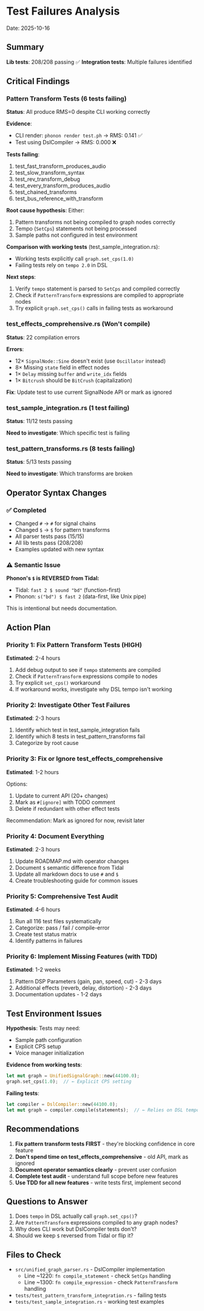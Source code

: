 # Test Failures Analysis
Date: 2025-10-16

## Summary

**Lib tests**: 208/208 passing ✅
**Integration tests**: Multiple failures identified

## Critical Findings

### Pattern Transform Tests (6 tests failing)
**Status**: All produce RMS=0 despite CLI working correctly

**Evidence**:
- CLI render: `phonon render test.ph` → RMS: 0.141 ✅
- Test using DslCompiler → RMS: 0.000 ❌

**Tests failing**:
1. test_fast_transform_produces_audio
2. test_slow_transform_syntax
3. test_rev_transform_debug
4. test_every_transform_produces_audio
5. test_chained_transforms
6. test_bus_reference_with_transform

**Root cause hypothesis**:
Either:
1. Pattern transforms not being compiled to graph nodes correctly
2. Tempo (`SetCps`) statements not being processed
3. Sample paths not configured in test environment

**Comparison with working tests** (test_sample_integration.rs):
- Working tests explicitly call `graph.set_cps(1.0)`
- Failing tests rely on `tempo 2.0` in DSL

**Next steps**:
1. Verify `tempo` statement is parsed to `SetCps` and compiled correctly
2. Check if `PatternTransform` expressions are compiled to appropriate nodes
3. Try explicit `graph.set_cps()` calls in failing tests as workaround

### test_effects_comprehensive.rs (Won't compile)
**Status**: 22 compilation errors

**Errors**:
- 12× `SignalNode::Sine` doesn't exist (use `Oscillator` instead)
- 8× Missing `state` field in effect nodes
- 1× `Delay` missing `buffer` and `write_idx` fields
- 1× `Bitcrush` should be `BitCrush` (capitalization)

**Fix**: Update test to use current SignalNode API or mark as ignored

### test_sample_integration.rs (1 test failing)
**Status**: 11/12 tests passing

**Need to investigate**: Which specific test is failing

### test_pattern_transforms.rs (8 tests failing)
**Status**: 5/13 tests passing

**Need to investigate**: Which transforms are broken

## Operator Syntax Changes

### ✅ Completed
- Changed `#` → `#` for signal chains
- Changed `$` → `$` for pattern transforms
- All parser tests pass (15/15)
- All lib tests pass (208/208)
- Examples updated with new syntax

### ⚠️ Semantic Issue
**Phonon's `$` is REVERSED from Tidal:**
- Tidal: `fast 2 $ sound "bd"` (function-first)
- Phonon: `s("bd") $ fast 2` (data-first, like Unix pipe)

This is intentional but needs documentation.

## Action Plan

### Priority 1: Fix Pattern Transform Tests (HIGH)
**Estimated**: 2-4 hours

1. Add debug output to see if `tempo` statements are compiled
2. Check if `PatternTransform` expressions compile to nodes
3. Try explicit `set_cps()` workaround
4. If workaround works, investigate why DSL tempo isn't working

### Priority 2: Investigate Other Test Failures
**Estimated**: 2-3 hours

1. Identify which test in test_sample_integration fails
2. Identify which 8 tests in test_pattern_transforms fail
3. Categorize by root cause

### Priority 3: Fix or Ignore test_effects_comprehensive
**Estimated**: 1-2 hours

Options:
1. Update to current API (20+ changes)
2. Mark as `#[ignore]` with TODO comment
3. Delete if redundant with other effect tests

Recommendation: Mark as ignored for now, revisit later

### Priority 4: Document Everything
**Estimated**: 2-3 hours

1. Update ROADMAP.md with operator changes
2. Document `$` semantic difference from Tidal
3. Update all markdown docs to use `#` and `$`
4. Create troubleshooting guide for common issues

### Priority 5: Comprehensive Test Audit
**Estimated**: 4-6 hours

1. Run all 116 test files systematically
2. Categorize: pass / fail / compile-error
3. Create test status matrix
4. Identify patterns in failures

### Priority 6: Implement Missing Features (with TDD)
**Estimated**: 1-2 weeks

1. Pattern DSP Parameters (gain, pan, speed, cut) - 2-3 days
2. Additional effects (reverb, delay, distortion) - 2-3 days
3. Documentation updates - 1-2 days

## Test Environment Issues

**Hypothesis**: Tests may need:
- Sample path configuration
- Explicit CPS setup
- Voice manager initialization

**Evidence from working tests**:
```rust
let mut graph = UnifiedSignalGraph::new(44100.0);
graph.set_cps(1.0);  // ← Explicit CPS setting
```

**Failing tests**:
```rust
let compiler = DslCompiler::new(44100.0);
let mut graph = compiler.compile(statements);  // ← Relies on DSL tempo
```

## Recommendations

1. **Fix pattern transform tests FIRST** - they're blocking confidence in core feature
2. **Don't spend time on test_effects_comprehensive** - old API, mark as ignored
3. **Document operator semantics clearly** - prevent user confusion
4. **Complete test audit** - understand full scope before new features
5. **Use TDD for all new features** - write tests first, implement second

## Questions to Answer

1. Does `tempo` in DSL actually call `graph.set_cps()`?
2. Are `PatternTransform` expressions compiled to any graph nodes?
3. Why does CLI work but DslCompiler tests don't?
4. Should we keep `$` reversed from Tidal or flip it?

## Files to Check

- `src/unified_graph_parser.rs` - DslCompiler implementation
  - Line ~1220: `fn compile_statement` - check `SetCps` handling
  - Line ~1300: `fn compile_expression` - check `PatternTransform` handling
- `tests/test_pattern_transform_integration.rs` - failing tests
- `tests/test_sample_integration.rs` - working test examples
